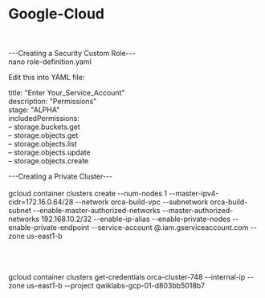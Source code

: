 # Google-Cloud

<br/><br/>
---Creating a Security Custom Role---
<br/>
nano role-definition.yaml

Edit this into YAML file: <br/>

title: "Enter Your_Service_Account"   <br/>
description: "Permissions"<br/>
stage: "ALPHA"<br/>
includedPermissions: <br/>
&ndash; storage.buckets.get<br/>
&ndash; storage.objects.get<br/>
&ndash; storage.objects.list<br/>
&ndash; storage.objects.update<br/>
&ndash; storage.objects.create<br/>



---Creating a Private Cluster--- <br/><br/>
gcloud container clusters create <Your Cluster_Name> --num-nodes 1 --master-ipv4-cidr=172.16.0.64/28 --network orca-build-vpc --subnetwork orca-build-subnet --enable-master-authorized-networks  --master-authorized-networks 192.168.10.2/32 --enable-ip-alias --enable-private-nodes --enable-private-endpoint --service-account <Your Service Account Name>@<Your Qwiklabs PROJECT ID>.iam.gserviceaccount.com --zone us-east1-b
  
<br/><br/><br/>
gcloud container clusters get-credentials orca-cluster-748 --internal-ip --zone us-east1-b --project qwiklabs-gcp-01-d803bb5018b7
           
